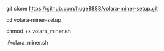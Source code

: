 git clone https://github.com/huge8888/volara-miner-setup.git

cd volara-miner-setup

chmod +x volara_miner.sh

./volara_miner.sh
